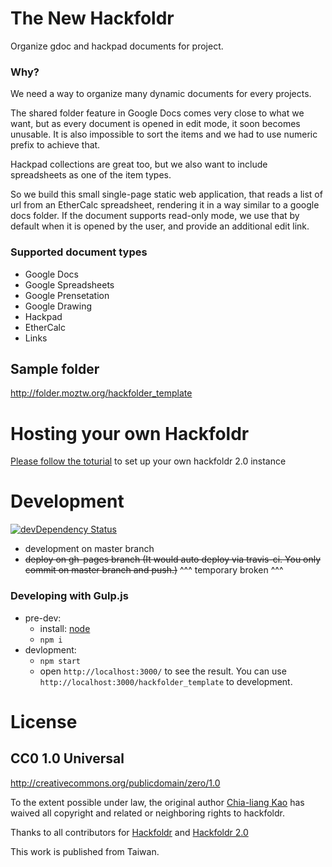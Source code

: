 The New Hackfoldr
============

Organize gdoc and hackpad documents for project.

### Why?

We need a way to organize many dynamic documents for every projects.

The shared folder feature in Google Docs comes very close to what we want, but as every document is opened in edit mode, it soon becomes unusable.  It is also impossible to sort the items and we had to use numeric prefix to achieve that.

Hackpad collections are great too, but we also want to include spreadsheets as one of the item types.

So we build this small single-page static web application, that reads a list of url from an EtherCalc spreadsheet, rendering it in a way similar to a google docs folder.  If the document supports read-only mode, we use that by default when it is opened by the user, and provide an additional edit link.


### Supported document types

* Google Docs
* Google Spreadsheets
* Google Prensetation
* Google Drawing
* Hackpad
* EtherCalc
* Links


## Sample folder

http://folder.moztw.org/hackfolder_template


# Hosting your own Hackfoldr
[Please follow the toturial](https://g0v.hackpad.com/Hackfoldr-2.0-forkme) to set up your own hackfoldr 2.0 instance


# Development

[![devDependency Status](https://david-dm.org/hackfoldr/hackfoldr-2.0-forkme/dev-status.svg?style=flat-square)](https://david-dm.org/hackfoldr/hackfoldr-2.0-forkme#info=devDependencies)

* development on master branch
* <del>deploy on gh-pages branch (It would auto deploy via travis-ci. You only commit on master branch and push.)</del>
^^^ temporary broken ^^^


### Developing with Gulp.js

* pre-dev:
    * install: [node](http://nodejs.org/)
    * `npm i`
* devlopment:
    * `npm start`
    * open `http://localhost:3000/` to see the result. You can use `http://localhost:3000/hackfolder_template` to development.


# License

## CC0 1.0 Universal

http://creativecommons.org/publicdomain/zero/1.0

To the extent possible under law, the original author [Chia-liang Kao](https://github.com/clkao) has waived all copyright and related or neighboring rights to hackfoldr.

Thanks to all contributors for [Hackfoldr](https://github.com/hackfoldr/hackfoldr/graphs/contributors) and [Hackfoldr 2.0](https://github.com/hackfoldr/hackfoldr-2.0-forkme/graphs/contributors)

This work is published from Taiwan.
